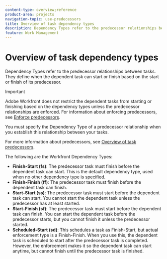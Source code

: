 ```yaml
---
content-type: overview;reference
product-area: projects
navigation-topic: use-predecessors
title: Overview of task dependency types
description: Dependency Types refer to the predecessor relationships between tasks. They define when the dependent task can start or finish based on the start or finish of its predecessor.
feature: Work Management
---
```


# Overview of task dependency types

Dependency Types refer to the predecessor relationships between tasks. They define when the dependent task can start or finish based on the start or finish of its predecessor.

>[!IMPORTANT]
>
>Adobe Workfront does not restrict the dependent tasks from starting or finishing based on the dependency types unless the predecessor relationships are enforced. For information about enforcing predecessors, see [Enforce predecessors](../../../manage-work/tasks/use-prdcssrs/enforced-predecessors.md).

You must specify the Dependency Type of a predecessor relationship when you establish this relationship between your tasks.

For more information about predecessors, see [Overview of task predecessors](../../../manage-work/tasks/use-prdcssrs/predecessors-overview.md).

The following are the Workfront Dependency Types:

* **Finish-Start (fs)**: The predecessor task must finish before the dependent task can start. This is the default dependency type, used when no other dependency type is specified.
* **Finish-Finish (ff)**: The predecessor task must finish before the dependent task can finish.
* **Start-Start (ss)**: The predecessor task must start before the dependent task can start. You cannot start the dependent task unless the predecessor has at least started. 
* **Start-Finish (sf)**: The predecessor task must start before the dependent task can finish. You can start the dependent task before the predecessor starts, but you cannot finish it unless the predecessor started. 
* **Scheduled-Start (sd)**: This schedules a task as Finish-Start, but actual enforcement type is a Finish-Finish. When you use this, the dependent task is scheduled to start after the predecessor task is completed. However, the enforcement makes it so the dependent task can start anytime, but cannot finish until the predecessor task is finished.

